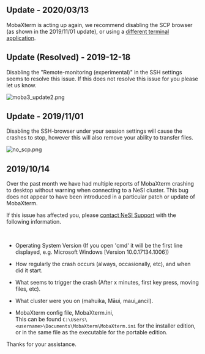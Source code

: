 ## Update - 2020/03/13 

MobaXterm is acting up again, we recommend disabling the SCP browser (as
shown in the 2019/11/01 update), or using a [different terminal
application](https://support.nesi.org.nz/hc/en-gb/articles/360001016335-Choosing-and-Configuring-Software-for-Connecting-to-the-Clusters).

## Update (Resolved) - 2019-12-18

Disabling the "Remote-monitoring (experimental)" in the SSH settings
seems to resolve this issue. If this does not resolve this issue for you
please let us know.

![moba3\_update2.png](mkdocs/includes/images/moba3_update2.png)

## Update - 2019/11/01

Disabling the SSH-browser under your session settings will cause the
crashes to stop, however this will also remove your ability to transfer
files.

![no\_scp.png](mkdocs/includes/images/no_scp.png)

## 2019/10/14

Over the past month we have had multiple reports of MobaXterm crashing
to desktop without warning when connecting to a NeSI cluster. This bug
does not appear to have been introduced in a particular patch or update
of MobaXterm.  
  
If this issue has affected you, please [contact NeSI
Support](mailto:support@nesi.org.nz?subject=MobaXterm%20Issues&body=Operating%20System%20Version:%20%0D%0A%0A%0ACrash%20triggered%20when:%20%0D%0A%0A%0AProblem%20started%20occurring:%20%0D%0A%0A%0AOn%20the%20Cluster:%0D%0A%0A%0AIf%20you%20can,%20please%20also%20include%20your%20MobaXterm%20config%20file.%20This%20can%20be%20found%20at%20%60%60C:%5CUsers%5C%3Cusername%3E%5CDocuments%5CMobaXterm%5CMobaXterm.ini%60%60)
with the following information.

 

-   Operating System Version (If you open 'cmd' it will be the first
    line displayed, e.g. <span class="code">Microsoft Windows \[Version
    10.0.17134.1006\]</span>)

-   How regularly the crash occurs (always, occasionally, etc), and when
    did it start.

-   What seems to trigger the crash (After x minutes, first key press,
    moving files, etc).

-   What cluster were you on (mahuika, Māui, maui\_ancil).

<!-- -->

-   MobaXterm config file, <span class="code">MobaXterm.ini</span>,  
    This can be found
    `C:\Users\<username>\Documents\MobaXterm\MobaXterm.ini` for the
    installer edition, or in the same file as the executable for the
    portable edition.

Thanks for your assistance.

##  

 

 
